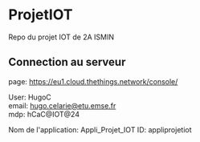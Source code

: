 # ProjetIOT
Repo du projet IOT de 2A ISMIN

## Connection au serveur

page: https://eu1.cloud.thethings.network/console/

User: HugoC\
email: hugo.celarie@etu.emse.fr\
mdp: hCaC@IOT@24

Nom de l'application: Appli_Projet_IOT
ID: appliprojetiot